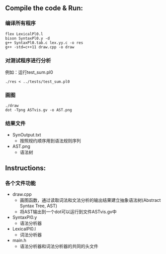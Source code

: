 ## Compile the code & Run:

### 编译所有程序

```shell
flex LexicalPl0.l
bison SyntaxPl0.y -d
g++ SyntaxPl0.tab.c lex.yy.c -o res
g++ -std=c++11 draw.cpp -o draw
```

### 对测试程序进行分析

例如：运行test_sum.pl0

```shell
./res < ../tests/test_sum.pl0
```

### 画图

```shell
./draw
dot -Tpng ASTvis.gv -o AST.png
```

### 结果文件

* SynOutput.txt
  * 按照规约顺序用到语法规则序列
* AST.png
  * 语法树

## Instructions:

### 各个文件功能

* draw.cpp
  * 画图函数，通过读取词法和文法分析的输出结果建立抽象语法树(Abstract Syntax Tree, AST)
  * 将AST输出到一个dot可以运行到文件ASTvis.gv中
* SyntaxPl0.y
  * 语法分析器
* LexicalPl0.l
  * 词法分析器
* main.h
  * 语法分析器和词法分析器的共同的头文件
